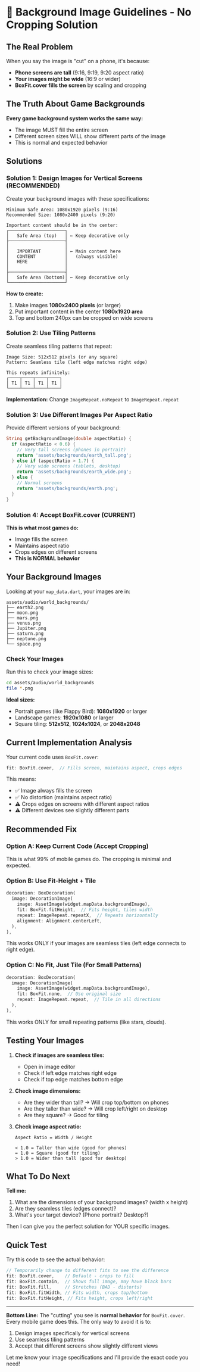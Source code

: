 # 🎨 Background Image Guidelines - No Cropping Solution

## The Real Problem

When you say the image is "cut" on a phone, it's because:
- **Phone screens are tall** (9:16, 9:19, 9:20 aspect ratio)
- **Your images might be wide** (16:9 or wider)
- **BoxFit.cover fills the screen** by scaling and cropping

## The Truth About Game Backgrounds

**Every game background system works the same way:**
- The image MUST fill the entire screen
- Different screen sizes WILL show different parts of the image
- This is normal and expected behavior

## Solutions

### Solution 1: Design Images for Vertical Screens (RECOMMENDED)

Create your background images with these specifications:

```
Minimum Safe Area: 1080x1920 pixels (9:16)
Recommended Size: 1080x2400 pixels (9:20)

Important content should be in the center:
┌─────────────────────┐
│   Safe Area (top)   │ ← Keep decorative only
├─────────────────────┤
│                     │
│   IMPORTANT         │ ← Main content here
│   CONTENT           │   (always visible)
│   HERE              │
│                     │
├─────────────────────┤
│   Safe Area (bottom)│ ← Keep decorative only
└─────────────────────┘
```

**How to create:**
1. Make images **1080x2400 pixels** (or larger)
2. Put important content in the center **1080x1920 area**
3. Top and bottom 240px can be cropped on wide screens

### Solution 2: Use Tiling Patterns

Create seamless tiling patterns that repeat:

```
Image Size: 512x512 pixels (or any square)
Pattern: Seamless tile (left edge matches right edge)

This repeats infinitely:
┌────┬────┬────┬────┐
│ T1 │ T1 │ T1 │ T1 │
└────┴────┴────┴────┘
```

**Implementation:**
Change `ImageRepeat.noRepeat` to `ImageRepeat.repeat`

### Solution 3: Use Different Images Per Aspect Ratio

Provide different versions of your background:

```dart
String getBackgroundImage(double aspectRatio) {
  if (aspectRatio < 0.6) {
    // Very tall screens (phones in portrait)
    return 'assets/backgrounds/earth_tall.png';
  } else if (aspectRatio > 1.7) {
    // Very wide screens (tablets, desktop)
    return 'assets/backgrounds/earth_wide.png';
  } else {
    // Normal screens
    return 'assets/backgrounds/earth.png';
  }
}
```

### Solution 4: Accept BoxFit.cover (CURRENT)

**This is what most games do:**
- Image fills the screen
- Maintains aspect ratio
- Crops edges on different screens
- **This is NORMAL behavior**

## Your Background Images

Looking at your `map_data.dart`, your images are in:
```
assets/audio/world_backgrounds/
├── earth2.png
├── moon.png
├── mars.png
├── venus.png
├── Jupiter.png
├── saturn.png
├── neptune.png
└── space.png
```

### Check Your Images

Run this to check your image sizes:
```bash
cd assets/audio/world_backgrounds
file *.png
```

**Ideal sizes:**
- Portrait games (like Flappy Bird): **1080x1920** or larger
- Landscape games: **1920x1080** or larger
- Square tiling: **512x512**, **1024x1024**, or **2048x2048**

## Current Implementation Analysis

Your current code uses `BoxFit.cover`:
```dart
fit: BoxFit.cover,  // Fills screen, maintains aspect, crops edges
```

This means:
- ✅ Image always fills the screen
- ✅ No distortion (maintains aspect ratio)
- ⚠️ Crops edges on screens with different aspect ratios
- ⚠️ Different devices see slightly different parts

## Recommended Fix

### Option A: Keep Current Code (Accept Cropping)
This is what 99% of mobile games do. The cropping is minimal and expected.

### Option B: Use Fit-Height + Tile
```dart
decoration: BoxDecoration(
  image: DecorationImage(
    image: AssetImage(widget.mapData.backgroundImage),
    fit: BoxFit.fitHeight,  // Fits height, tiles width
    repeat: ImageRepeat.repeatX,  // Repeats horizontally
    alignment: Alignment.centerLeft,
  ),
),
```

This works ONLY if your images are seamless tiles (left edge connects to right edge).

### Option C: No Fit, Just Tile (For Small Patterns)
```dart
decoration: BoxDecoration(
  image: DecorationImage(
    image: AssetImage(widget.mapData.backgroundImage),
    fit: BoxFit.none,  // Use original size
    repeat: ImageRepeat.repeat,  // Tile in all directions
  ),
),
```

This works ONLY for small repeating patterns (like stars, clouds).

## Testing Your Images

1. **Check if images are seamless tiles:**
   - Open in image editor
   - Check if left edge matches right edge
   - Check if top edge matches bottom edge

2. **Check image dimensions:**
   - Are they wider than tall? → Will crop top/bottom on phones
   - Are they taller than wide? → Will crop left/right on desktop
   - Are they square? → Good for tiling

3. **Check image aspect ratio:**
   ```
   Aspect Ratio = Width / Height
   
   < 1.0 = Taller than wide (good for phones)
   = 1.0 = Square (good for tiling)
   > 1.0 = Wider than tall (good for desktop)
   ```

## What To Do Next

**Tell me:**
1. What are the dimensions of your background images? (width x height)
2. Are they seamless tiles (edges connect)?
3. What's your target device? (Phone portrait? Desktop?)

Then I can give you the perfect solution for YOUR specific images.

## Quick Test

Try this code to see the actual behavior:
```dart
// Temporarily change to different fits to see the difference
fit: BoxFit.cover,    // Default - crops to fill
fit: BoxFit.contain,  // Shows full image, may have black bars
fit: BoxFit.fill,     // Stretches (BAD - distorts)
fit: BoxFit.fitWidth, // Fits width, crops top/bottom
fit: BoxFit.fitHeight, // Fits height, crops left/right
```

---

**Bottom Line:**
The "cutting" you see is **normal behavior** for `BoxFit.cover`. Every mobile game does this. The only way to avoid it is to:
1. Design images specifically for vertical screens
2. Use seamless tiling patterns
3. Accept that different screens show slightly different views

Let me know your image specifications and I'll provide the exact code you need!
